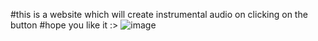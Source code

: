 #this is a website which will create instrumental audio on clicking on the button
#hope you like it :>
![image](https://github.com/Jishnumo/Instrument-Sound/assets/147910757/31e8da6b-68a0-4162-9702-98e950c88042)

